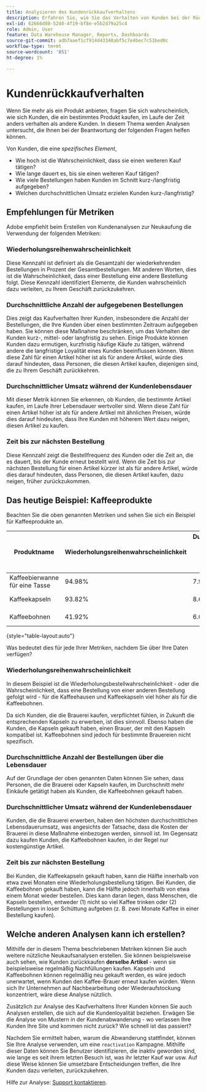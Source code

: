 ```yaml
---
title: Analysieren des Kundenrückkaufverhaltens
description: Erfahren Sie, wie Sie das Verhalten von Kunden bei der Rücknahme analysieren.
exl-id: 62666d08-5240-4f19-bf8e-e5b2d79a25c4
role: Admin, User
feature: Data Warehouse Manager, Reports, Dashboards
source-git-commit: adb7aaef1cf914d43348abf5c7e4bec7c51bed0c
workflow-type: tm+mt
source-wordcount: '851'
ht-degree: 1%

---
```


# Kundenrückkaufverhalten

Wenn Sie mehr als ein Produkt anbieten, fragen Sie sich wahrscheinlich, wie sich Kunden, die ein bestimmtes Produkt kaufen, im Laufe der Zeit anders verhalten als andere Kunden. In diesem Thema werden Analysen untersucht, die Ihnen bei der Beantwortung der folgenden Fragen helfen können.

Von Kunden, die eine *spezifisches Element*,

* Wie hoch ist die Wahrscheinlichkeit, dass sie einen weiteren Kauf tätigen?
* Wie lange dauert es, bis sie einen weiteren Kauf tätigen?
* Wie viele Bestellungen haben Kunden im Schnitt kurz-/langfristig aufgegeben?
* Welchen durchschnittlichen Umsatz erzielen Kunden kurz-/langfristig?

## Empfehlungen für Metriken

Adobe empfiehlt beim Erstellen von Kundenanalysen zur Neukaufung die Verwendung der folgenden Metriken:

### Wiederholungsreihenwahrscheinlichkeit

Diese Kennzahl ist definiert als die Gesamtzahl der wiederkehrenden Bestellungen in Prozent der Gesamtbestellungen. Mit anderen Worten, dies ist die Wahrscheinlichkeit, dass einer Bestellung eine andere Bestellung folgt. Diese Kennzahl identifiziert Elemente, die Kunden wahrscheinlich dazu verleiten, zu Ihrem Geschäft zurückzukehren.

### Durchschnittliche Anzahl der aufgegebenen Bestellungen

Dies zeigt das Kaufverhalten Ihrer Kunden, insbesondere die Anzahl der Bestellungen, die Ihre Kunden über einen bestimmten Zeitraum aufgegeben haben. Sie können diese Maßnahme beschränken, um das Verhalten der Kunden kurz-, mittel- oder langfristig zu sehen. Einige Produkte können Kunden dazu ermutigen, kurzfristig häufige Käufe zu tätigen, während andere die langfristige Loyalität eines Kunden beeinflussen können. Wenn diese Zahl für einen Artikel höher ist als für andere Artikel, würde dies darauf hindeuten, dass Personen, die diesen Artikel kaufen, diejenigen sind, die zu Ihrem Geschäft zurückkehren.

### Durchschnittlicher Umsatz während der Kundenlebensdauer

Mit dieser Metrik können Sie erkennen, ob Kunden, die bestimmte Artikel kaufen, im Laufe ihrer Lebensdauer wertvoller sind. Wenn diese Zahl für einen Artikel höher ist als für andere Artikel mit ähnlichen Preisen, würde dies darauf hindeuten, dass Ihre Kunden mit höherem Wert dazu neigen, diesen Artikel zu kaufen.

### Zeit bis zur nächsten Bestellung

Diese Kennzahl zeigt die Bestellfrequenz des Kunden oder die Zeit an, die es dauert, bis der Kunde erneut bestellt wird. Wenn die Zeit bis zur nächsten Bestellung für einen Artikel kürzer ist als für andere Artikel, würde dies darauf hindeuten, dass Personen, die diesen Artikel kaufen, dazu neigen, früher zurückzukommen.

## Das heutige Beispiel: Kaffeeprodukte

Beachten Sie die oben genannten Metriken und sehen Sie sich ein Beispiel für Kaffeeprodukte an.

| **Produktname** | **Wiederholungsreihenwahrscheinlichkeit** | **Durchschnittliche Anzahl der Bestellungen über die Lebensdauer** | **Durchschnittlicher Umsatz während der Lebensdauer** | **Mittlere Zeit bis nächste Bestellung** |
|-----|-----|-----|-----|-----|
| Kaffeebierwanne für eine Tasse | 94.98% | 7.92 | $549.82 | 57.01 Tage |
| Kaffeekapseln | 93.82% | 8.68 | $479.98 | 63.48 Tage |
| Kaffeebohnen | 41.92% | 6.07 | $99.82 | 27.31 Tage |

{style="table-layout:auto"}

Was bedeutet dies für jede Ihrer Metriken, nachdem Sie über Ihre Daten verfügen?

### Wiederholungsreihenwahrscheinlichkeit

In diesem Beispiel ist die Wiederholungsbestellwahrscheinlichkeit - oder die Wahrscheinlichkeit, dass eine Bestellung von einer anderen Bestellung gefolgt wird - für die Kaffeehausen und Kaffeekapseln viel höher als für die Kaffeebohnen.

Da sich Kunden, die die Brauerei kaufen, verpflichtet fühlen, in Zukunft die entsprechenden Kapseln zu erwerben, ist dies sinnvoll. Ebenso haben die Kunden, die Kapseln gekauft haben, einen Brauer, der mit den Kapseln kompatibel ist. Kaffeebohnen sind jedoch für bestimmte Brauereien nicht spezifisch.

### Durchschnittliche Anzahl der Bestellungen über die Lebensdauer

Auf der Grundlage der oben genannten Daten können Sie sehen, dass Personen, die die Brauerei oder Kapseln kaufen, im Durchschnitt mehr Einkäufe getätigt haben als Kunden, die Kaffeebohnen gekauft haben.

### Durchschnittlicher Umsatz während der Kundenlebensdauer

Kunden, die die Brauerei erwerben, haben den höchsten durchschnittlichen Lebensdauerumsatz, was angesichts der Tatsache, dass die Kosten der Brauerei in diese Maßnahme einbezogen werden, sinnvoll ist. Im Gegensatz dazu kaufen Kunden, die Kaffeebohnen kaufen, in der Regel nur kostengünstige Artikel.

### Zeit bis zur nächsten Bestellung

Bei Kunden, die Kaffeekapseln gekauft haben, kann die Hälfte innerhalb von etwa zwei Monaten eine Wiederholungsbestellung tätigen. Bei Kunden, die Kaffeebohnen gekauft haben, kann die Hälfte jedoch innerhalb von etwa einem Monat wieder bestellen. Dies kann daran liegen, dass Menschen, die Kapseln bestellen, entweder (1) nicht so viel Kaffee trinken oder (2) Bestellungen in loser Schüttung aufgeben (z. B. zwei Monate Kaffee in einer Bestellung kaufen).

## Welche anderen Analysen kann ich erstellen?

Mithilfe der in diesem Thema beschriebenen Metriken können Sie auch weitere nützliche Neukaufsanalysen erstellen. Sie können beispielsweise auch sehen, wie Kunden zurückkaufen **derselbe Artikel** - wenn sie beispielsweise regelmäßig Nachfüllungen kaufen. Kapseln und Kaffeebohnen können regelmäßig neu gekauft werden, es wäre jedoch unerwartet, wenn Kunden den Kaffee-Brauer erneut kaufen würden. Wenn sich Ihr Unternehmen auf Nachbearbeitung oder Wiederaufstockung konzentriert, wäre diese Analyse nützlich.

Zusätzlich zur Analyse des Kaufverhaltens Ihrer Kunden können Sie auch Analysen erstellen, die sich auf die Kundenloyalität beziehen. Erwägen Sie die Analyse von Mustern in der Kundenabwanderung - wo verlassen Ihre Kunden Ihre Site und kommen nicht zurück? Wie schnell ist das passiert?

Nachdem Sie ermittelt haben, warum die Abwanderung stattfindet, können Sie Ihre Analyse verwenden, um eine `reactivation` Kampagne. Mithilfe dieser Daten können Sie Benutzer identifizieren, die inaktiv geworden sind, wie lange es seit ihrem letzten Besuch ist, was ihr letzter Kauf war usw. Auf diese Weise können Sie umsetzbare Entscheidungen treffen, die Ihre Kunden dazu verleiten, zurückzukehren.

Hilfe zur Analyse: [Support kontaktieren](https://experienceleague.adobe.com/docs/commerce-knowledge-base/kb/troubleshooting/miscellaneous/mbi-service-policies.html).
